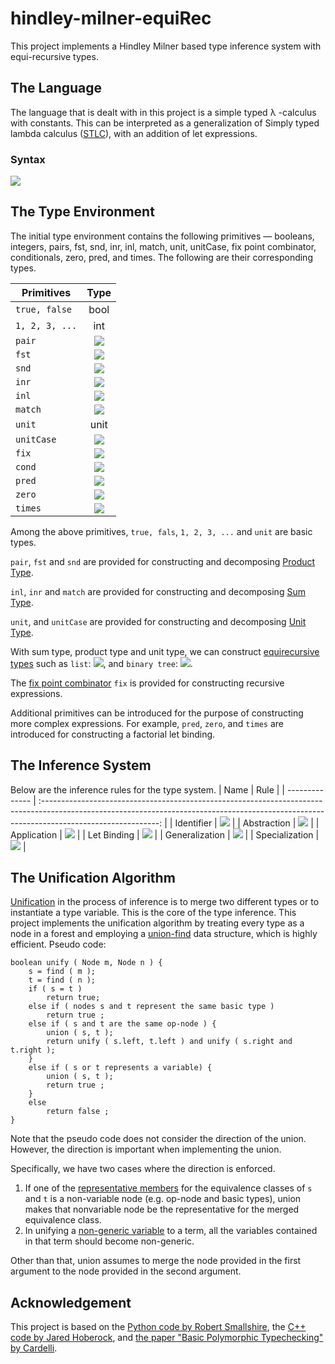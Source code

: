# hindley-milner-equiRec

This project implements a Hindley Milner based type inference system with equi-recursive types.


## The Language

The language that is dealt with in this project is a simple typed λ -calculus with constants. This can be interpreted as a generalization of Simply typed lambda calculus ([STLC](https://en.wikipedia.org/wiki/Simply_typed_lambda_calculus)), with an addition of let expressions.

### Syntax

<img src="https://render.githubusercontent.com/render/math?math=e::=x\mid \lambda x.e\mid e\  e\,\mid \text{let}\  x = e\  \text{in}\  e\mid c">


## The Type Environment

The initial type environment contains the following primitives &mdash; booleans, integers, pairs, fst, snd, inr, inl, match, unit, unitCase, fix point combinator, conditionals, zero, pred, and times. The following are their corresponding types.

| Primitives     |                                                                                    Type                                                                                     |
| -------------- | :-------------------------------------------------------------------------------------------------------------------------------------------------------------------------: |
| `true, false`  |                                                                                    bool                                                                                     |
| `1, 2, 3, ...` |                                                                                     int                                                                                     |
| `pair`         |                      <img src="https://render.githubusercontent.com/render/math?math=\forall \alpha \beta. \alpha \to \beta \to \alpha \times \beta">                       |
| `fst`          |                            <img src="https://render.githubusercontent.com/render/math?math=\forall \alpha \beta. \alpha \times \beta\to \alpha">                            |
| `snd`          |                            <img src="https://render.githubusercontent.com/render/math?math=\forall \alpha \beta. \alpha \times \beta\to \beta">                             |
| `inr`          |                              <img src="https://render.githubusercontent.com/render/math?math=\forall \alpha \beta. \beta\to \alpha %2B \beta">                              |
| `inl`          |                             <img src="https://render.githubusercontent.com/render/math?math=\forall \alpha \beta. \alpha\to \alpha %2B \beta">                              |
| `match`        | <img src="https://render.githubusercontent.com/render/math?math=\forall \alpha \beta \gamma. (\alpha %2B \beta) \to (\alpha \to \gamma) \to (\beta \to \gamma) \to \gamma"> |
| `unit`         |                                                                                    unit                                                                                     |
| `unitCase`     |                                       <img src="https://render.githubusercontent.com/render/math?math=\forall \alpha. 1 \to \alpha">                                        |
| `fix`          |           <img src="https://render.githubusercontent.com/render/math?math=\forall \alpha \beta. ((\alpha \to \beta) \to \alpha \to \beta) \to \alpha \to \beta">            |
| `cond`         |                       <img src="https://render.githubusercontent.com/render/math?math=\forall \alpha. \text{bool} \to \alpha \to \alpha \to \alpha">                        |
| `pred`         |                                         <img src="https://render.githubusercontent.com/render/math?math=\text{int}\to \text{int}">                                          |
| `zero`         |                                         <img src="https://render.githubusercontent.com/render/math?math=\text{int}\to \text{bool}">                                         |
| `times`        |                                  <img src="https://render.githubusercontent.com/render/math?math=\text{int}\to \text{int}\to \text{int}">                                   |

Among the above primitives, `true, fals`, `1, 2, 3, ...` and `unit` are basic types.

`pair`, `fst` and `snd` are provided for constructing and decomposing [Product Type](https://en.wikipedia.org/wiki/Product_type).

`inl`, `inr` and `match` are provided for constructing and decomposing [Sum Type](https://en.wikipedia.org/wiki/Tagged_union). 

`unit`, and `unitCase` are provided for constructing and decomposing [Unit Type](https://en.wikipedia.org/wiki/Unit_type). 

With sum type, product type and unit type, we can construct [equirecursive types](https://en.wikipedia.org/wiki/Recursive_data_type#Equirecursive_types) such as `list`: <img src="https://render.githubusercontent.com/render/math?math=\text{list}\ \alpha = \mu \tau . 1 %2B \alpha \times \tau">, and `binary tree`: <img src="https://render.githubusercontent.com/render/math?math=\text{tree} = \mu \tau . 1 %2B \text{int} \times \tau \times \tau">. 

The [fix point combinator](https://en.wikipedia.org/wiki/Fixed-point_combinator) `fix` is provided for constructing recursive expressions. 

Additional primitives can be introduced for the purpose of constructing more complex expressions. For example, `pred`, `zero`, and `times` are introduced for constructing a factorial let binding. 

## The Inference System
Below are the inference rules for the type system. 
| Name           |                                                                                            Rule                                                                                             |
| -------------- | :-----------------------------------------------------------------------------------------------------------------------------------------------------------------------------------------: |
| Identifier     |                                            <img src="https://render.githubusercontent.com/render/math?math=\text { A.x: } \tau \vdash x: \tau">                                             |
| Abstraction    |            <img src="https://render.githubusercontent.com/render/math?math=\frac{\text { A.x: } \sigma \vdash e: \tau}{A \vdash(\text { fun }(x) e): \sigma \rightarrow \tau}">             |
| Application    |                <img src="https://render.githubusercontent.com/render/math?math=\frac{A \vdash e: \sigma \rightarrow \tau \quad A \vdash e': \sigma}{A \vdash e(e'): \tau}">                 |
| Let Binding    | <img src="https://render.githubusercontent.com/render/math?math=\frac{A \vdash e': \sigma \quad \text { A.x: } \sigma \vdash e: \tau}{A \vdash (\text { let } x=e' \text { in } e): \tau}"> |
| Generalization |                              <img src="https://render.githubusercontent.com/render/math?math=\frac{A \vdash e: \tau}{A \vdash e: \forall \alpha \cdot \tau}">                               |
| Specialization |                      <img src="https://render.githubusercontent.com/render/math?math=\frac{A \vdash e: \forall \alpha \cdot \tau}{A \vdash e: \tau[\sigma / \alpha]}">                      |


## The Unification Algorithm

[Unification](https://en.wikipedia.org/wiki/Unification_(computer_science)) in the process of inference is to merge two different types or to instantiate a type variable. This is the core of the type inference. This project implements the unification algorithm by treating every type as a node in a forest and employing a [union-find](https://en.wikipedia.org/wiki/Disjoint-set_data_structure) data structure, which is highly efficient.
Pseudo code:
```
boolean unify ( Node m, Node n ) {
    s = find ( m );
    t = find ( n );
    if ( s = t ) 
        return true;
    else if ( nodes s and t represent the same basic type ) 
        return true ;
    else if ( s and t are the same op-node ) {
        union ( s, t );
        return unify ( s.left, t.left ) and unify ( s.right and t.right );
    }
    else if ( s or t represents a variable) {
        union ( s, t );
        return true ;
    }
    else 
        return false ;
}
```

Note that the pseudo code does not consider the direction of the union. However, the direction is important when implementing the union. 

Specifically, we have two cases where the direction is enforced. 

1. If one of the [representative members](https://en.wikipedia.org/wiki/Disjoint-set_data_structure#Representation) for the equivalence classes of `s` and `t` is a non-variable node (e.g. op-node and basic types), union makes that nonvariable node be the representative for the merged equivalence class.
2. In unifying a [non-generic variable](https://en.wikipedia.org/wiki/Parametric_polymorphism) to a term, all the variables contained in that term should become non-generic.

Other than that, union assumes to merge the node provided in the first argument to the node provided in the second argument.

## Acknowledgement

This project is based on the [Python code by Robert Smallshire](https://github.com/rob-smallshire/hindley-milner-python), the [C++ code by Jared Hoberock](https://github.com/jaredhoberock/hindley_milner), and [the paper "Basic Polymorphic Typechecking" by Cardelli](http://lucacardelli.name/Papers/BasicTypechecking.pdf).
